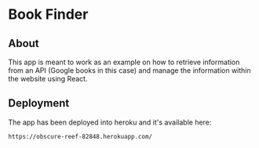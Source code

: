 # Book Finder

## About 

This app is meant to work as an example on how to retrieve information from an API (Google books in this case) and manage the information within the website using React.

## Deployment

The app has been deployed into heroku and it's available here:

```
https://obscure-reef-82848.herokuapp.com/
```

